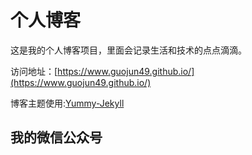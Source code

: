 # 个人博客

这是我的个人博客项目，里面会记录生活和技术的点点滴滴。


访问地址：[https://www.guojun49.github.io/](https://www.guojun49.github.io/)


博客主题使用:[Yummy-Jekyll](https://github.com/DONGChuan/Yummy-Jekyll)


## 我的微信公众号

![]()